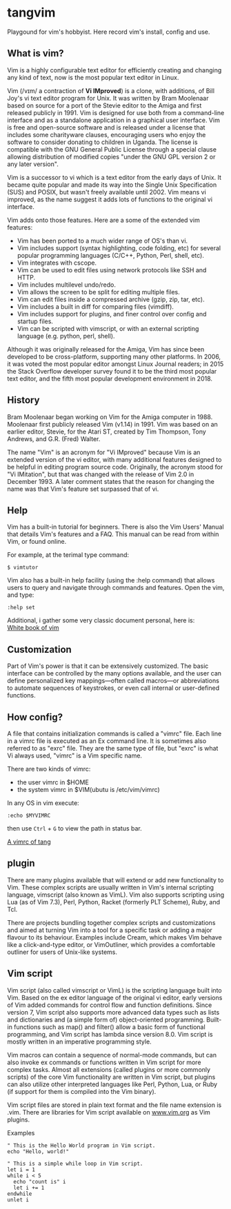 # tangvim
Playgound for vim's hobbyist. Here record vim's install, config and use. 

## What is vim?
Vim is a highly configurable text editor for efficiently creating and changing any kind of text, now is the most popular text editor in Linux.

Vim (/vɪm/ a contraction of <strong>Vi IMproved</strong>) is a clone, with additions, of Bill Joy's vi text editor program for Unix. It was written by Bram Moolenaar based on source for a port of the Stevie editor to the Amiga and first released publicly in 1991. Vim is designed for use both from a command-line interface and as a standalone application in a graphical user interface. Vim is free and open-source software and is released under a license that includes some charityware clauses, encouraging users who enjoy the software to consider donating to children in Uganda. The license is compatible with the GNU General Public License through a special clause allowing distribution of modified copies "under the GNU GPL version 2 or any later version".

Vim is a successor to vi which is a text editor from the early days of Unix. It became quite popular and made its way into the Single Unix Specification (SUS) and POSIX, but wasn't freely available until 2002. Vim means vi improved, as the name suggest it adds lots of functions to the original vi interface.

Vim adds onto those features. Here are a some of the extended vim features:
* Vim has been ported to a much wider range of OS's than vi.
* Vim includes support (syntax highlighting, code folding, etc) for several popular programming languages (C/C++, Python, Perl, shell, etc).
* Vim integrates with cscope.
* Vim can be used to edit files using network protocols like SSH and HTTP.
* Vim includes multilevel undo/redo.
* Vim allows the screen to be split for editing multiple files.
* Vim can edit files inside a compressed archive (gzip, zip, tar, etc).
* Vim includes a built in diff for comparing files (vimdiff).
* Vim includes support for plugins, and finer control over config and startup files.
* Vim can be scripted with vimscript, or with an external scripting language (e.g. python, perl, shell).

Although it was originally released for the Amiga, Vim has since been developed to be cross-platform, supporting many other platforms. In 2006, it was voted the most popular editor amongst Linux Journal readers; in 2015 the Stack Overflow developer survey found it to be the third most popular text editor, and the fifth most popular development environment in 2018.

## History
Bram Moolenaar began working on Vim for the Amiga computer in 1988. Moolenaar first publicly released Vim (v1.14) in 1991. Vim was based on an earlier editor, Stevie, for the Atari ST, created by Tim Thompson, Tony Andrews, and G.R. (Fred) Walter.

The name "Vim" is an acronym for "Vi IMproved" because Vim is an extended version of the vi editor, with many additional features designed to be helpful in editing program source code. Originally, the acronym stood for "Vi IMitation", but that was changed with the release of Vim 2.0 in December 1993. A later comment states that the reason for changing the name was that Vim's feature set surpassed that of vi.

## Help
Vim has a built-in tutorial for beginners. There is also the Vim Users' Manual that details Vim's features and a FAQ. This manual can be read from within Vim, or found online. 

For example, at the terimal type command:

    $ vimtutor

Vim also has a built-in help facility (using the :help command) that allows users to query and navigate through commands and features. Open the vim, and type:

    :help set

Additional, i gather some very classic document personal, here is:         
[White book of vim](https://github.com/TourDJ/tangvim/blob/master/doc/index.md)    

## Customization
Part of Vim's power is that it can be extensively customized. The basic interface can be controlled by the many options available, and the user can define personalized key mappings—often called macros—or abbreviations to automate sequences of keystrokes, or even call internal or user-defined functions.

## How config?

A file that contains initialization commands is called a "vimrc" file. Each line in a vimrc file is executed as an Ex command line. It is sometimes also referred to as "exrc" file. They are the same type of file, but "exrc" is what Vi always used, "vimrc" is a Vim specific name.

There are two kinds of vimrc:

  * the user vimrc in $HOME
  * the system vimrc in $VIM(ubutu is /etc/vim/vimrc)

In any OS in vim execute:

    :echo $MYVIMRC
then use `Ctrl` + `G` to view the path in status bar.

[A vimrc of tang](https://github.com/TourDJ/tangvim/blob/master/tang.vim) 

## plugin
There are many plugins available that will extend or add new functionality to Vim. These complex scripts are usually written in Vim's internal scripting language, vimscript (also known as VimL). Vim also supports scripting using Lua (as of Vim 7.3), Perl, Python, Racket (formerly PLT Scheme), Ruby, and Tcl.

There are projects bundling together complex scripts and customizations and aimed at turning Vim into a tool for a specific task or adding a major flavour to its behaviour. Examples include Cream, which makes Vim behave like a click-and-type editor, or VimOutliner, which provides a comfortable outliner for users of Unix-like systems.
    
## Vim script
Vim script (also called vimscript or VimL) is the scripting language built into Vim. Based on the ex editor language of the original vi editor, early versions of Vim added commands for control flow and function definitions. Since version 7, Vim script also supports more advanced data types such as lists and dictionaries and (a simple form of) object-oriented programming. Built-in functions such as map() and filter() allow a basic form of functional programming, and Vim script has lambda since version 8.0. Vim script is mostly written in an imperative programming style.

Vim macros can contain a sequence of normal-mode commands, but can also invoke ex commands or functions written in Vim script for more complex tasks. Almost all extensions (called plugins or more commonly scripts) of the core Vim functionality are written in Vim script, but plugins can also utilize other interpreted languages like Perl, Python, Lua, or Ruby (if support for them is compiled into the Vim binary).

Vim script files are stored in plain text format and the file name extension is .vim. There are libraries for Vim script available on www.vim.org as Vim plugins.

Examples

    " This is the Hello World program in Vim script.
    echo "Hello, world!"

    " This is a simple while loop in Vim script.
    let i = 1
    while i < 5
      echo "count is" i
      let i += 1
    endwhile
    unlet i



